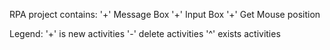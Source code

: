 RPA project contains:
'+' Message Box
'+' Input Box
'+' Get Mouse position

Legend:
'+' is new activities
'-' delete activities
'^' exists activities
